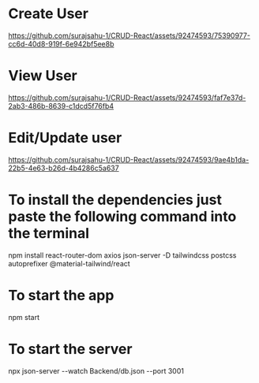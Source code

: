 # Create User
https://github.com/surajsahu-1/CRUD-React/assets/92474593/75390977-cc6d-40d8-919f-6e942bf5ee8b
# View User
https://github.com/surajsahu-1/CRUD-React/assets/92474593/faf7e37d-2ab3-486b-8639-c1dcd5f76fb4
# Edit/Update user
https://github.com/surajsahu-1/CRUD-React/assets/92474593/9ae4b1da-22b5-4e63-b26d-4b4286c5a637
# To install the dependencies just paste the following command into the terminal
npm install react-router-dom axios json-server -D tailwindcss postcss autoprefixer @material-tailwind/react

# To start the app 
npm start

# To start the server
 npx json-server --watch Backend/db.json --port 3001
